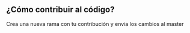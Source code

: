 ## ¿Cómo contribuir al código?

Crea una nueva rama con tu contribución y envia los cambios al master
